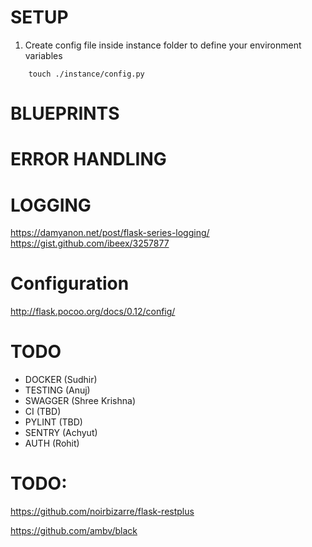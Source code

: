 # SETUP

1. Create config file inside instance folder to define your environment variables
```
    touch ./instance/config.py
```


# BLUEPRINTS

# ERROR HANDLING

# LOGGING
https://damyanon.net/post/flask-series-logging/
https://gist.github.com/ibeex/3257877

# Configuration
http://flask.pocoo.org/docs/0.12/config/


# TODO
- DOCKER (Sudhir)
- TESTING (Anuj)
- SWAGGER (Shree Krishna)
- CI (TBD)
- PYLINT (TBD)
- SENTRY (Achyut)
- AUTH (Rohit)


# TODO:
https://github.com/noirbizarre/flask-restplus

https://github.com/ambv/black